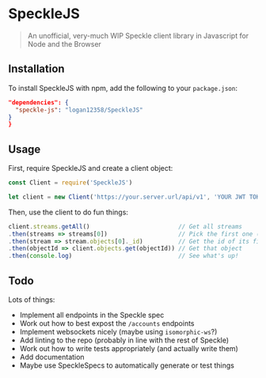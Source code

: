 # SpeckleJS

> An unofficial, very-much WIP Speckle client library in Javascript for Node and the Browser

## Installation

To install SpeckleJS with npm, add the following to your `package.json`:

```json
"dependencies": {
  "speckle-js": "logan12358/SpeckleJS"
}
}
```

## Usage

First, require SpeckleJS and create a client object:

```javascript
const Client = require('SpeckleJS')

let client = new Client('https://your.server.url/api/v1', 'YOUR JWT TOKEN')
```

Then, use the client to do fun things:

```javascript
client.streams.getAll()                         // Get all streams
.then(streams => streams[0])                    // Pick the first one (hopefully it exists)
.then(stream => stream.objects[0]._id)          // Get the id of its first object (hopefully that exists)
.then(objectId => client.objects.get(objectId)) // Get that object
.then(console.log)                              // See what's up!
```

## Todo

Lots of things:
- Implement all endpoints in the Speckle spec
- Work out how to best expost the `/accounts` endpoints
- Implement websockets nicely (maybe using `isomorphic-ws`?)
- Add linting to the repo (probably in line with the rest of Speckle)
- Work out how to write tests appropriately (and actually write them)
- Add documentation
- Maybe use SpeckleSpecs to automatically generate or test things
